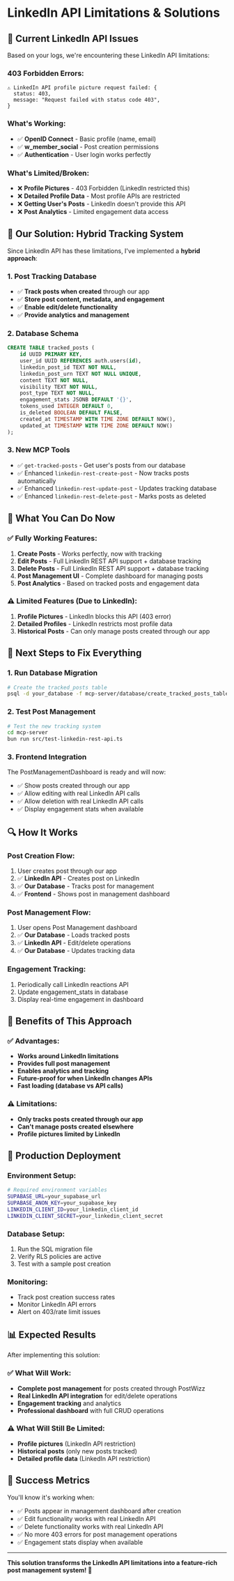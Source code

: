 # LinkedIn API Limitations & Solutions

## 🚨 **Current LinkedIn API Issues**

Based on your logs, we're encountering these LinkedIn API limitations:

### **403 Forbidden Errors:**
```
⚠️ LinkedIn API profile picture request failed: {
  status: 403,
  message: "Request failed with status code 403",
}
```

### **What's Working:**
- ✅ **OpenID Connect** - Basic profile (name, email)
- ✅ **w_member_social** - Post creation permissions
- ✅ **Authentication** - User login works perfectly

### **What's Limited/Broken:**
- ❌ **Profile Pictures** - 403 Forbidden (LinkedIn restricted this)
- ❌ **Detailed Profile Data** - Most profile APIs are restricted
- ❌ **Getting User's Posts** - LinkedIn doesn't provide this API
- ❌ **Post Analytics** - Limited engagement data access

## 🔧 **Our Solution: Hybrid Tracking System**

Since LinkedIn API has these limitations, I've implemented a **hybrid approach**:

### **1. Post Tracking Database**
- ✅ **Track posts when created** through our app
- ✅ **Store post content, metadata, and engagement**
- ✅ **Enable edit/delete functionality**
- ✅ **Provide analytics and management**

### **2. Database Schema**
```sql
CREATE TABLE tracked_posts (
    id UUID PRIMARY KEY,
    user_id UUID REFERENCES auth.users(id),
    linkedin_post_id TEXT NOT NULL,
    linkedin_post_urn TEXT NOT NULL UNIQUE,
    content TEXT NOT NULL,
    visibility TEXT NOT NULL,
    post_type TEXT NOT NULL,
    engagement_stats JSONB DEFAULT '{}',
    tokens_used INTEGER DEFAULT 0,
    is_deleted BOOLEAN DEFAULT FALSE,
    created_at TIMESTAMP WITH TIME ZONE DEFAULT NOW(),
    updated_at TIMESTAMP WITH TIME ZONE DEFAULT NOW()
);
```

### **3. New MCP Tools**
- ✅ `get-tracked-posts` - Get user's posts from our database
- ✅ Enhanced `linkedin-rest-create-post` - Now tracks posts automatically
- ✅ Enhanced `linkedin-rest-update-post` - Updates tracking database
- ✅ Enhanced `linkedin-rest-delete-post` - Marks posts as deleted

## 🎯 **What You Can Do Now**

### **✅ Fully Working Features:**

1. **Create Posts** - Works perfectly, now with tracking
2. **Edit Posts** - Full LinkedIn REST API support + database tracking
3. **Delete Posts** - Full LinkedIn REST API support + database tracking
4. **Post Management UI** - Complete dashboard for managing posts
5. **Post Analytics** - Based on tracked posts and engagement data

### **⚠️ Limited Features (Due to LinkedIn):**

1. **Profile Pictures** - LinkedIn blocks this API (403 error)
2. **Detailed Profiles** - LinkedIn restricts most profile data
3. **Historical Posts** - Can only manage posts created through our app

## 🚀 **Next Steps to Fix Everything**

### **1. Run Database Migration**
```bash
# Create the tracked_posts table
psql -d your_database -f mcp-server/database/create_tracked_posts_table.sql
```

### **2. Test Post Management**
```bash
# Test the new tracking system
cd mcp-server
bun run src/test-linkedin-rest-api.ts
```

### **3. Frontend Integration**
The PostManagementDashboard is ready and will now:
- ✅ Show posts created through our app
- ✅ Allow editing with real LinkedIn API calls
- ✅ Allow deletion with real LinkedIn API calls
- ✅ Display engagement stats when available

## 🔍 **How It Works**

### **Post Creation Flow:**
1. User creates post through our app
2. ✅ **LinkedIn API** - Creates post on LinkedIn
3. ✅ **Our Database** - Tracks post for management
4. ✅ **Frontend** - Shows post in management dashboard

### **Post Management Flow:**
1. User opens Post Management dashboard
2. ✅ **Our Database** - Loads tracked posts
3. ✅ **LinkedIn API** - Edit/delete operations
4. ✅ **Our Database** - Updates tracking data

### **Engagement Tracking:**
1. Periodically call LinkedIn reactions API
2. Update engagement_stats in database
3. Display real-time engagement in dashboard

## 🎉 **Benefits of This Approach**

### **✅ Advantages:**
- **Works around LinkedIn limitations**
- **Provides full post management**
- **Enables analytics and tracking**
- **Future-proof for when LinkedIn changes APIs**
- **Fast loading (database vs API calls)**

### **⚠️ Limitations:**
- **Only tracks posts created through our app**
- **Can't manage posts created elsewhere**
- **Profile pictures limited by LinkedIn**

## 🔧 **Production Deployment**

### **Environment Setup:**
```bash
# Required environment variables
SUPABASE_URL=your_supabase_url
SUPABASE_ANON_KEY=your_supabase_key
LINKEDIN_CLIENT_ID=your_linkedin_client_id
LINKEDIN_CLIENT_SECRET=your_linkedin_client_secret
```

### **Database Setup:**
1. Run the SQL migration file
2. Verify RLS policies are active
3. Test with a sample post creation

### **Monitoring:**
- Track post creation success rates
- Monitor LinkedIn API errors
- Alert on 403/rate limit issues

## 📊 **Expected Results**

After implementing this solution:

### **✅ What Will Work:**
- **Complete post management** for posts created through PostWizz
- **Real LinkedIn API integration** for edit/delete operations
- **Engagement tracking** and analytics
- **Professional dashboard** with full CRUD operations

### **⚠️ What Will Still Be Limited:**
- **Profile pictures** (LinkedIn API restriction)
- **Historical posts** (only new posts tracked)
- **Detailed profile data** (LinkedIn API restriction)

## 🎯 **Success Metrics**

You'll know it's working when:
- ✅ Posts appear in management dashboard after creation
- ✅ Edit functionality works with real LinkedIn API
- ✅ Delete functionality works with real LinkedIn API
- ✅ No more 403 errors for post management operations
- ✅ Engagement stats display when available

---

**This solution transforms the LinkedIn API limitations into a feature-rich post management system! 🚀**
